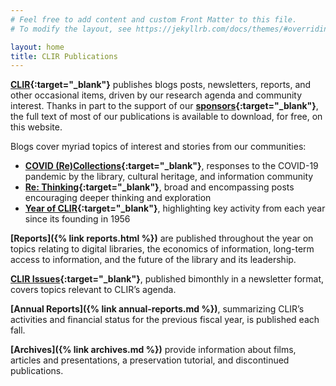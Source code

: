 ```yaml
---
# Feel free to add content and custom Front Matter to this file.
# To modify the layout, see https://jekyllrb.com/docs/themes/#overriding-theme-defaults

layout: home
title: CLIR Publications
---
```


**[CLIR](https://www.clir.org){:target="_blank"}** publishes blogs posts, newsletters, reports, and other occasional items, driven by our research agenda and community interest. Thanks in part to the support of our **[sponsors](https://www.clir.org/about/current-sponsors-and-funders/){:target="_blank"}**, the full text of most of our publications is available to download, for free, on this website.

Blogs cover myriad topics of interest and stories from our communities:

* **[COVID (Re)Collections](https://www.clir.org/covid-recollections/){:target="_blank"}**, responses to the COVID-19 pandemic by the library, cultural heritage, and information community
* **[Re: Thinking](https://www.clir.org/category/rethinking/){:target="_blank"}**, broad and encompassing posts encouraging deeper thinking and exploration
* **[Year of CLIR](https://www.clir.org/pubs/resources/a-year-of-clir/){:target="_blank"}**, highlighting key activity from each year since its founding in 1956

**[Reports]({% link reports.html %})** are published throughout the year on topics relating to digital libraries, the economics of information, long-term access to information, and the future of the library and its leadership. 

**[CLIR Issues](https://www.clir.org/pubs/issues/){:target="_blank"}**, published bimonthly in a newsletter format, covers topics relevant to CLIR’s agenda.

**[Annual Reports]({% link annual-reports.md %})**, summarizing CLIR’s activities and financial status for the previous fiscal year, is published each fall.

**[Archives]({% link archives.md %})** provide information about films, articles and presentations, a preservation tutorial, and discontinued publications.